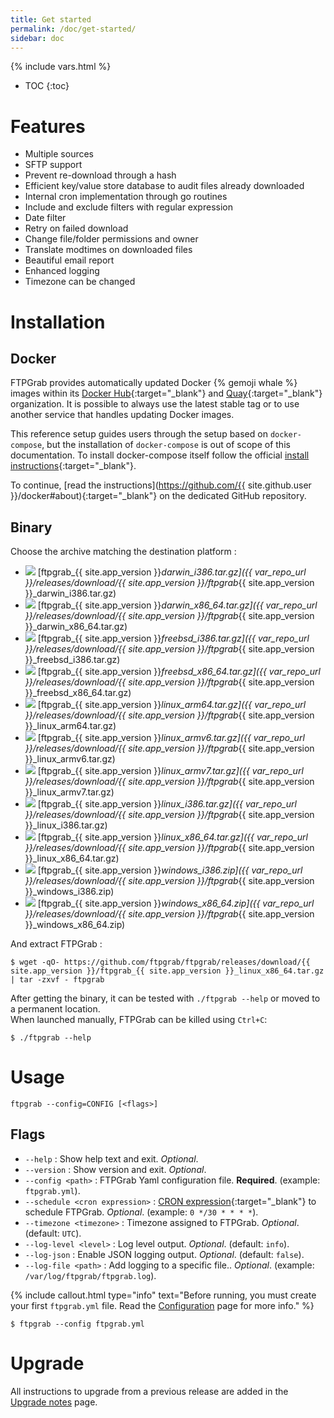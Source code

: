 ```yaml
---
title: Get started
permalink: /doc/get-started/
sidebar: doc
---
```

{% include vars.html %}

* TOC
{:toc}

# Features

* Multiple sources
* SFTP support
* Prevent re-download through a hash
* Efficient key/value store database to audit files already downloaded
* Internal cron implementation through go routines
* Include and exclude filters with regular expression
* Date filter
* Retry on failed download
* Change file/folder permissions and owner
* Translate modtimes on downloaded files
* Beautiful email report
* Enhanced logging
* Timezone can be changed

# Installation

## Docker

FTPGrab provides automatically updated Docker {% gemoji whale %} images within its [Docker Hub](https://hub.docker.com/u/ftpgrab){:target="_blank"} and [Quay](https://quay.io/organization/ftpgrab){:target="_blank"} organization. It is possible to always use the latest stable tag or to use another service that handles updating Docker images.

This reference setup guides users through the setup based on `docker-compose`, but the installation of `docker-compose` is out of scope of this documentation. To install docker-compose itself follow the official [install instructions](https://docs.docker.com/compose/install/){:target="_blank"}.

To continue, [read the instructions](https://github.com/{{ site.github.user }}/docker#about){:target="_blank"} on the dedicated GitHub repository.

## Binary

Choose the archive matching the destination platform :

* ![](/img/os/macos.png) [ftpgrab_{{ site.app_version }}_darwin_i386.tar.gz]({{ var_repo_url }}/releases/download/{{ site.app_version }}/ftpgrab_{{ site.app_version }}_darwin_i386.tar.gz)
* ![](/img/os/macos.png) [ftpgrab_{{ site.app_version }}_darwin_x86_64.tar.gz]({{ var_repo_url }}/releases/download/{{ site.app_version }}/ftpgrab_{{ site.app_version }}_darwin_x86_64.tar.gz)
* ![](/img/os/freebsd.png) [ftpgrab_{{ site.app_version }}_freebsd_i386.tar.gz]({{ var_repo_url }}/releases/download/{{ site.app_version }}/ftpgrab_{{ site.app_version }}_freebsd_i386.tar.gz)
* ![](/img/os/freebsd.png) [ftpgrab_{{ site.app_version }}_freebsd_x86_64.tar.gz]({{ var_repo_url }}/releases/download/{{ site.app_version }}/ftpgrab_{{ site.app_version }}_freebsd_x86_64.tar.gz)
* ![](/img/os/linux.png) [ftpgrab_{{ site.app_version }}_linux_arm64.tar.gz]({{ var_repo_url }}/releases/download/{{ site.app_version }}/ftpgrab_{{ site.app_version }}_linux_arm64.tar.gz)
* ![](/img/os/linux.png) [ftpgrab_{{ site.app_version }}_linux_armv6.tar.gz]({{ var_repo_url }}/releases/download/{{ site.app_version }}/ftpgrab_{{ site.app_version }}_linux_armv6.tar.gz)
* ![](/img/os/linux.png) [ftpgrab_{{ site.app_version }}_linux_armv7.tar.gz]({{ var_repo_url }}/releases/download/{{ site.app_version }}/ftpgrab_{{ site.app_version }}_linux_armv7.tar.gz)
* ![](/img/os/linux.png) [ftpgrab_{{ site.app_version }}_linux_i386.tar.gz]({{ var_repo_url }}/releases/download/{{ site.app_version }}/ftpgrab_{{ site.app_version }}_linux_i386.tar.gz)
* ![](/img/os/linux.png) [ftpgrab_{{ site.app_version }}_linux_x86_64.tar.gz]({{ var_repo_url }}/releases/download/{{ site.app_version }}/ftpgrab_{{ site.app_version }}_linux_x86_64.tar.gz)
* ![](/img/os/windows.png) [ftpgrab_{{ site.app_version }}_windows_i386.zip]({{ var_repo_url }}/releases/download/{{ site.app_version }}/ftpgrab_{{ site.app_version }}_windows_i386.zip)
* ![](/img/os/windows.png) [ftpgrab_{{ site.app_version }}_windows_x86_64.zip]({{ var_repo_url }}/releases/download/{{ site.app_version }}/ftpgrab_{{ site.app_version }}_windows_x86_64.zip)

And extract FTPGrab :

```
$ wget -qO- https://github.com/ftpgrab/ftpgrab/releases/download/{{ site.app_version }}/ftpgrab_{{ site.app_version }}_linux_x86_64.tar.gz | tar -zxvf - ftpgrab
```

After getting the binary, it can be tested with `./ftpgrab --help` or moved to a permanent location.<br />
When launched manually, FTPGrab can be killed using `Ctrl+C`:

```
$ ./ftpgrab --help
```

# Usage

`ftpgrab --config=CONFIG [<flags>]`

## Flags

* `--help` : Show help text and exit. _Optional_.
* `--version` : Show version and exit. _Optional_.
* `--config <path>` : FTPGrab Yaml configuration file. **Required**. (example: `ftpgrab.yml`).
* `--schedule <cron expression>` : [CRON expression](https://godoc.org/github.com/crazy-max/cron#hdr-CRON_Expression_Format){:target="_blank"} to schedule FTPGrab. _Optional_. (example: `0 */30 * * * *`).
* `--timezone <timezone>` : Timezone assigned to FTPGrab. _Optional_. (default: `UTC`).
* `--log-level <level>` : Log level output. _Optional_. (default: `info`).
* `--log-json` : Enable JSON logging output. _Optional_. (default: `false`).
* `--log-file <path>` : Add logging to a specific file.. _Optional_. (example: `/var/log/ftpgrab/ftpgrab.log`).

{% include callout.html type="info" text="Before running, you must create your first `ftpgrab.yml` file. Read the [Configuration](/doc/configuration/) page for more info." %}

```
$ ftpgrab --config ftpgrab.yml
```

# Upgrade

All instructions to upgrade from a previous release are added in the [Upgrade notes](/doc/upgrade-notes/) page.
